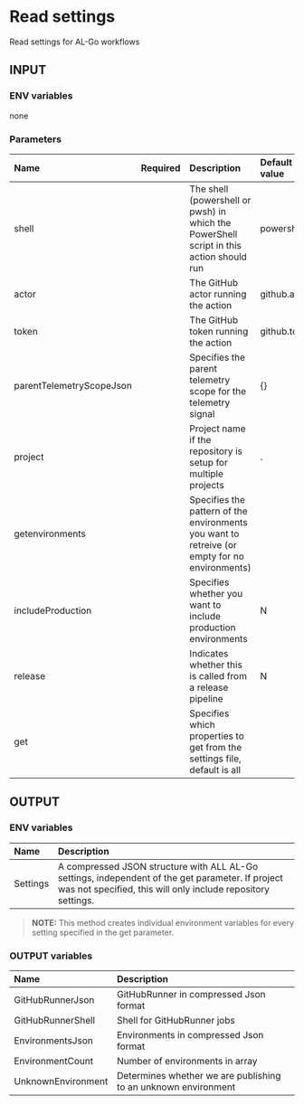 # Read settings
Read settings for AL-Go workflows

## INPUT

### ENV variables
none

### Parameters
| Name                     | Required | Description                                                                                   | Default value |
| :----------------------- | :------: | :-------------------------------------------------------------------------------------------- | :------------ |
| shell                    |          | The shell (powershell or pwsh) in which the PowerShell script in this action should run       | powershell    |
| actor                    |          | The GitHub actor running the action                                                           | github.actor  |
| token                    |          | The GitHub token running the action                                                           | github.token  |
| parentTelemetryScopeJson |          | Specifies the parent telemetry scope for the telemetry signal                                 | {}            |
| project                  |          | Project name if the repository is setup for multiple projects                                 | .             |
| getenvironments          |          | Specifies the pattern of the environments you want to retreive (or empty for no environments) |               |
| includeProduction        |          | Specifies whether you want to include production environments                                 | N             |
| release                  |          | Indicates whether this is called from a release pipeline                                      | N             |
| get                      |          | Specifies which properties to get from the settings file, default is all                      |               |

## OUTPUT

### ENV variables
| Name     | Description                                                                                                                                                      |
| :------- | :--------------------------------------------------------------------------------------------------------------------------------------------------------------- |
| Settings | A compressed JSON structure with ALL AL-Go settings, independent of the get parameter. If project was not specified, this will only include repository settings. |

> **NOTE:** This method creates individual environment variables for every setting specified in the get parameter.


### OUTPUT variables
| Name               | Description                                                    |
| :----------------- | :------------------------------------------------------------- |
| GitHubRunnerJson   | GitHubRunner in compressed Json format                         |
| GitHubRunnerShell  | Shell for GitHubRunner jobs                                    |
| EnvironmentsJson   | Environments in compressed Json format                         |
| EnvironmentCount   | Number of environments in array                                |
| UnknownEnvironment | Determines whether we are publishing to an unknown environment |
